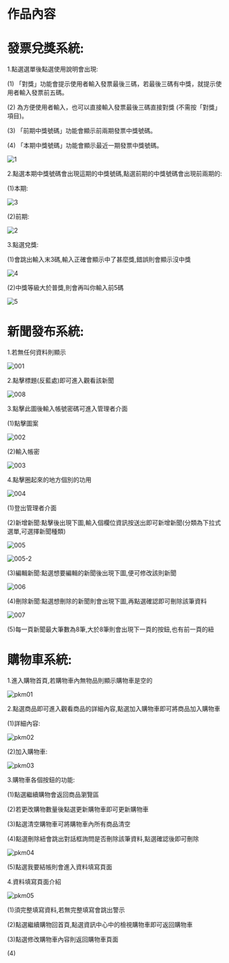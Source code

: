 # 作品內容
# 發票兌獎系統:
 
1.點選選單後點選使用說明會出現: 
   
 (1) 「對獎」功能會提示使用者輸入發票最後三碼，若最後三碼有中獎，就提示使用者輸入發票前五碼。
 
 (2) 為方便使用者輸入，也可以直接輸入發票最後三碼直接對獎 (不需按「對獎」項目)。
 
 (3) 「前期中獎號碼」功能會顯示前兩期發票中獎號碼。
 
 (4) 「本期中獎號碼」功能會顯示最近一期發票中獎號碼。
 
 ![1](https://user-images.githubusercontent.com/89763652/136651956-9f89a8ce-ca96-4255-840c-5b77d9fd2edc.jpg)


2.點選本期中獎號碼會出現這期的中獎號碼,點選前期的中獎號碼會出現前兩期的:

(1)本期:

![3](https://user-images.githubusercontent.com/89763652/136652038-a0773f4f-ccb5-45ad-90dc-a6f2172f224c.jpg)

(2)前期:

![2](https://user-images.githubusercontent.com/89763652/136652060-2a13c984-4088-4b34-a245-30ad33726aba.jpg)


3.點選兌獎:

(1)會跳出輸入末3碼,輸入正確會顯示中了甚麼獎,錯誤則會顯示沒中獎

![4](https://user-images.githubusercontent.com/89763652/136652449-b850f5ff-9535-4882-a59d-f2a1c8c05b62.jpg)

(2)中獎等級大於普獎,則會再叫你輸入前5碼

![5](https://user-images.githubusercontent.com/89763652/136652628-8e88fa33-3076-4767-932f-a2efa24ca52c.jpg)


# 新聞發布系統:

1.若無任何資料則顯示

![001](https://user-images.githubusercontent.com/89763652/141139163-2eade38d-c6ca-4e1d-919a-022911ac4999.png)

2.點擊標題(反藍處)即可進入觀看該新聞

![008](https://user-images.githubusercontent.com/89763652/141279268-9d8b07db-94b2-4f20-a0d2-9f4f54de301b.png)


3.點擊此圖後輸入帳號密碼可進入管理者介面

(1)點擊圖案

![002](https://user-images.githubusercontent.com/89763652/141139805-9cd38c4f-2e29-4a52-9743-642fb705f68c.png)

(2)輸入帳密

![003](https://user-images.githubusercontent.com/89763652/141140498-aeba0707-9ad8-4541-86b3-cf864adc5781.png)

4.點擊圈起來的地方個別的功用

![004](https://user-images.githubusercontent.com/89763652/141141860-3d27405a-b180-49ff-ab76-5ee9c26c9533.png)

(1)登出管理者介面

(2)新增新聞:點擊後出現下圖,輸入個欄位資訊按送出即可新增新聞(分類為下拉式選單,可選擇新聞種類)

![005](https://user-images.githubusercontent.com/89763652/141274330-45656b52-c052-4a52-a4a3-bf7f197282fb.png)

![005-2](https://user-images.githubusercontent.com/89763652/141277104-0faf8b8e-ede0-4fb3-b261-945cf136aff8.png)

(3)編輯新聞:點選想要編輯的新聞後出現下圖,便可修改該則新聞

![006](https://user-images.githubusercontent.com/89763652/141276254-bb55d1de-2c9c-424b-ad8f-fd5566e07872.png)

(4)刪除新聞:點選想刪除的新聞則會出現下圖,再點選確認即可刪除該筆資料

![007](https://user-images.githubusercontent.com/89763652/141277511-07ea6aa1-111b-4741-9e9a-780e7406e0ba.png)

(5)每一頁新聞最大筆數為8筆,大於8筆則會出現下一頁的按鈕,也有前一頁的紐

# 購物車系統:

1.進入購物首頁,若購物車內無物品則顯示購物車是空的

![pkm01](https://user-images.githubusercontent.com/89763652/142722005-00c2629c-8c84-4df4-bbf2-7f16a11e5c49.png)

2.點選商品即可進入觀看商品的詳細內容,點選加入購物車即可將商品加入購物車

(1)詳細內容:

![pkm02](https://user-images.githubusercontent.com/89763652/142722272-3b39e9e3-6430-41f7-aabc-0de5ae5b1515.png)

(2)加入購物車:

![pkm03](https://user-images.githubusercontent.com/89763652/142722496-d55440b3-6e68-4ecd-aeb5-a5688f54c6df.png)

3.購物車各個按鈕的功能:

(1)點選繼續購物會返回商品瀏覽區

(2)若更改購物數量後點選更新購物車即可更新購物車

(3)點選清空購物車可將購物車內所有商品清空

(4)點選刪除紐會跳出對話框詢問是否刪除該筆資料,點選確認後即可刪除

![pkm04](https://user-images.githubusercontent.com/89763652/142722781-2a0b47d5-3d94-4ae1-ac85-942afdd2eb18.png)

(5)點選我要結帳則會進入資料填寫頁面

4.資料填寫頁面介紹

![pkm05](https://user-images.githubusercontent.com/89763652/142722914-e8267787-f4d8-42b3-a8df-bceb2546911e.png)

(1)須完整填寫資料,若無完整填寫會跳出警示

(2)點選繼續購物回首頁,點選資訊中心中的檢視購物車即可返回購物車

(3)點選修改購物車內容則返回購物車頁面

(4)
